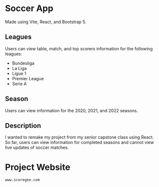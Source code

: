 # Soccer App

Made using Vite, React, and Bootstrap 5.

## Leagues

Users can view table, match, and top scorers information for the following leagues:

<ul>
<li> Bundesliga</li>
<li> La Liga</li>
<li> Ligue 1</li>
<li> Premier League</li>
<li> Serie A</li>
</ul>

## Season

Users can view information for the 2020, 2021, and 2022 seasons.

## Description

I wanted to remake my project from my senior capstone class using React.
So far, users can view information for completed seasons and cannot view live updates of soccer matches.

# Project Website

`www.scoregee.com`
